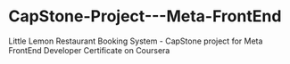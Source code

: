 # CapStone-Project---Meta-FrontEnd
Little Lemon Restaurant Booking System - CapStone project for Meta FrontEnd Developer Certificate on Coursera

 
 
